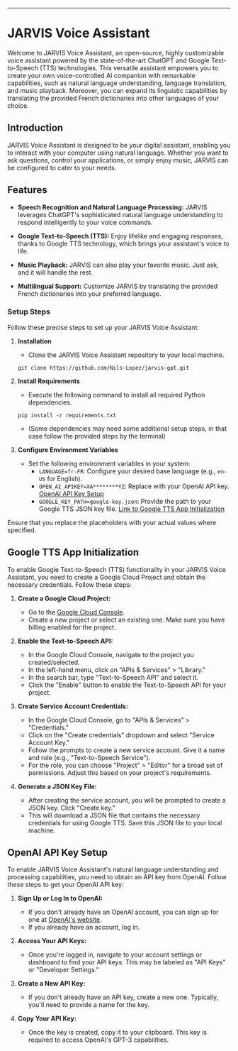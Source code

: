 ---
# JARVIS Voice Assistant

Welcome to JARVIS Voice Assistant, an open-source, highly customizable voice assistant powered by the state-of-the-art ChatGPT and Google Text-to-Speech (TTS) technologies. This versatile assistant empowers you to create your own voice-controlled AI companion with remarkable capabilities, such as natural language understanding, language translation, and music playback. Moreover, you can expand its linguistic capabilities by translating the provided French dictionaries into other languages of your choice.

## Introduction

JARVIS Voice Assistant is designed to be your digital assistant, enabling you to interact with your computer using natural language. Whether you want to ask questions, control your applications, or simply enjoy music, JARVIS can be configured to cater to your needs.

## Features

- **Speech Recognition and Natural Language Processing:** JARVIS leverages ChatGPT's sophisticated natural language understanding to respond intelligently to your voice commands.

- **Google Text-to-Speech (TTS):** Enjoy lifelike and engaging responses, thanks to Google TTS technology, which brings your assistant's voice to life.

- **Music Playback:** JARVIS can also play your favorite music. Just ask, and it will handle the rest.

- **Multilingual Support:** Customize JARVIS by translating the provided French dictionaries into your preferred language.

### Setup Steps

Follow these precise steps to set up your JARVIS Voice Assistant:

1. **Installation**
    - Clone the JARVIS Voice Assistant repository to your local machine.
    
    ```shell
    git clone https://github.com/Nils-Lopez/jarvis-gpt.git
    ```
2. **Install Requirements**
    - Execute the following command to install all required Python dependencies.
    ```shell
    pip install -r requirements.txt
    ```
    - (Some dependencies may need some additional setup steps, in that case follow the provided steps by the terminal)

3. **Configure Environment Variables**
    - Set the following environment variables in your system:
        - `LANGUAGE=fr-FR`: Configure your desired base language (e.g., `en-US` for English).
        - `OPEN_AI_APIKEY=XA********YZ`: Replace with your OpenAI API key. [OpenAI API Key Setup](#openai-api-key-setup)
        - `GOOGLE_KEY_PATH=google-key.json`: Provide the path to your Google TTS JSON key file. [Link to Google TTS App Initialization](#google-tts-app-initialization)

Ensure that you replace the placeholders with your actual values where specified.
   

## Google TTS App Initialization

To enable Google Text-to-Speech (TTS) functionality in your JARVIS Voice Assistant, you need to create a Google Cloud Project and obtain the necessary credentials. Follow these steps:

1. **Create a Google Cloud Project:**
   - Go to the [Google Cloud Console](https://console.cloud.google.com/).
   - Create a new project or select an existing one. Make sure you have billing enabled for the project.

2. **Enable the Text-to-Speech API:**
   - In the Google Cloud Console, navigate to the project you created/selected.
   - In the left-hand menu, click on "APIs & Services" > "Library."
   - In the search bar, type "Text-to-Speech API" and select it.
   - Click the "Enable" button to enable the Text-to-Speech API for your project.

3. **Create Service Account Credentials:**
   - In the Google Cloud Console, go to "APIs & Services" > "Credentials."
   - Click on the "Create credentials" dropdown and select "Service Account Key."
   - Follow the prompts to create a new service account. Give it a name and role (e.g., "Text-to-Speech Service").
   - For the role, you can choose "Project" > "Editor" for a broad set of permissions. Adjust this based on your project's requirements.

4. **Generate a JSON Key File:**
   - After creating the service account, you will be prompted to create a JSON key. Click "Create key."
   - This will download a JSON file that contains the necessary credentials for using Google TTS. Save this JSON file to your local machine.
  
## OpenAI API Key Setup

To enable JARVIS Voice Assistant's natural language understanding and processing capabilities, you need to obtain an API key from OpenAI. Follow these steps to get your OpenAI API key:

1. **Sign Up or Log In to OpenAI:**
   - If you don't already have an OpenAI account, you can sign up for one at [OpenAI's website](https://www.openai.com/signup/).
   - If you already have an account, log in.

2. **Access Your API Keys:**
   - Once you're logged in, navigate to your account settings or dashboard to find your API keys. This may be labeled as "API Keys" or "Developer Settings."

3. **Create a New API Key:**
   - If you don't already have an API key, create a new one. Typically, you'll need to provide a name for the key.

4. **Copy Your API Key:**
   - Once the key is created, copy it to your clipboard. This key is required to access OpenAI's GPT-3 capabilities.




